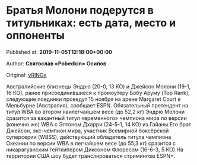 
# Братья Молони подерутся в титульниках: есть дата, место и оппоненты

Published at: **2019-11-05T12:18:00+00:00**

Author: **Святослав «Pobedkin» Осипов**

Original: [vRINGe](https://vringe.com/news/129247-bratya-moloni-poderutsya-v-titulnikakh-est-data-mesto-i-opponenty.htm)

Австралийские близнецы Эндрю (20-0, 13 КО) и Джейсон Молони (19-1, 16 КО), ранее присоединившиеся к промоутеру Бобу Аруму (Top Rank), следующие поединки проведут 15 ноября на арене Margaret Court в Мельбурне (Австралия), сообщает ESPN. Обязательный претендент на титул WBA во втором наилегчайшем весе (до 52,2 кг) Эндрю Молони сразится за вакантный титул «временного» чемпиона мира по версии (конечно же) WBA с Элтоном Дхарри (24-5-1, 14 КО) из Гайаны.Его брат Джейсон, экс-чемпион мира, участник Всемирной боксёрской суперсерии (WBSS), действующий обладатель титула чемпиона Океании по версии WBA в легчайшем весе (до 55,3 кг) сразится с никарагуанским гейткипером Диксоном Флоресом (16-6-3, 5 КО).На территории США шоу будет транслироваться стримингом ESPN+. 
